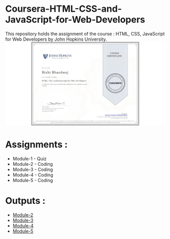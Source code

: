 # Coursera-HTML-CSS-and-JavaScript-for-Web-Developers
This repository holds the assignment of the course : HTML, CSS, JavaScript for Web Developers by John Hopkins University.
![Course Completion certificate](https://github.com/Rishi1343/Coursera-HTML-CSS-and-JavaScript-for-Web-Developers/blob/main/Certifiacte.png)


# Assignments :

* Module-1 - Quiz 
* Module-2 - Coding
* Module-3 - Coding
* Module-4 - Coding
* Module-5 - Coding


# Outputs :

* [Module-2](https://github.com/Rishi1343/Coursera-HTML-CSS-and-JavaScript-for-Web-Developers/tree/main/Coursera/Assignments/module-2)
* [Module-3](https://github.com/Rishi1343/Coursera-HTML-CSS-and-JavaScript-for-Web-Developers/tree/main/Coursera/Assignments/module-3)
* [Module-4](https://github.com/Rishi1343/Coursera-HTML-CSS-and-JavaScript-for-Web-Developers/tree/main/Coursera/Assignments/module-4)
* [Module-5](https://github.com/Rishi1343/Coursera-HTML-CSS-and-JavaScript-for-Web-Developers/tree/main/Coursera/Assignments/module-5)
